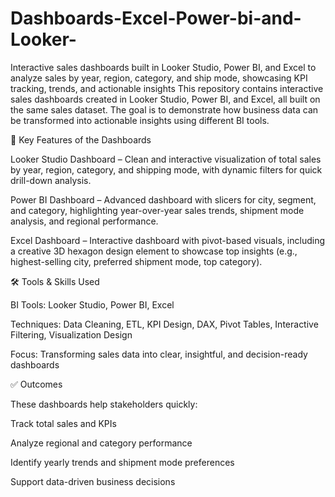 # Dashboards-Excel-Power-bi-and-Looker-
Interactive sales dashboards built in Looker Studio, Power BI, and Excel to analyze sales by year, region, category, and ship mode, showcasing KPI tracking, trends, and actionable insights
This repository contains interactive sales dashboards created in Looker Studio, Power BI, and Excel, all built on the same sales dataset. The goal is to demonstrate how business data can be transformed into actionable insights using different BI tools.

🔹 Key Features of the Dashboards

Looker Studio Dashboard – Clean and interactive visualization of total sales by year, region, category, and shipping mode, with dynamic filters for quick drill-down analysis.

Power BI Dashboard – Advanced dashboard with slicers for city, segment, and category, highlighting year-over-year sales trends, shipment mode analysis, and regional performance.

Excel Dashboard – Interactive dashboard with pivot-based visuals, including a creative 3D hexagon design element to showcase top insights (e.g., highest-selling city, preferred shipment mode, top category).

🛠 Tools & Skills Used

BI Tools: Looker Studio, Power BI, Excel

Techniques: Data Cleaning, ETL, KPI Design, DAX, Pivot Tables, Interactive Filtering, Visualization Design

Focus: Transforming sales data into clear, insightful, and decision-ready dashboards

✅ Outcomes

These dashboards help stakeholders quickly:

Track total sales and KPIs

Analyze regional and category performance

Identify yearly trends and shipment mode preferences

Support data-driven business decisions
